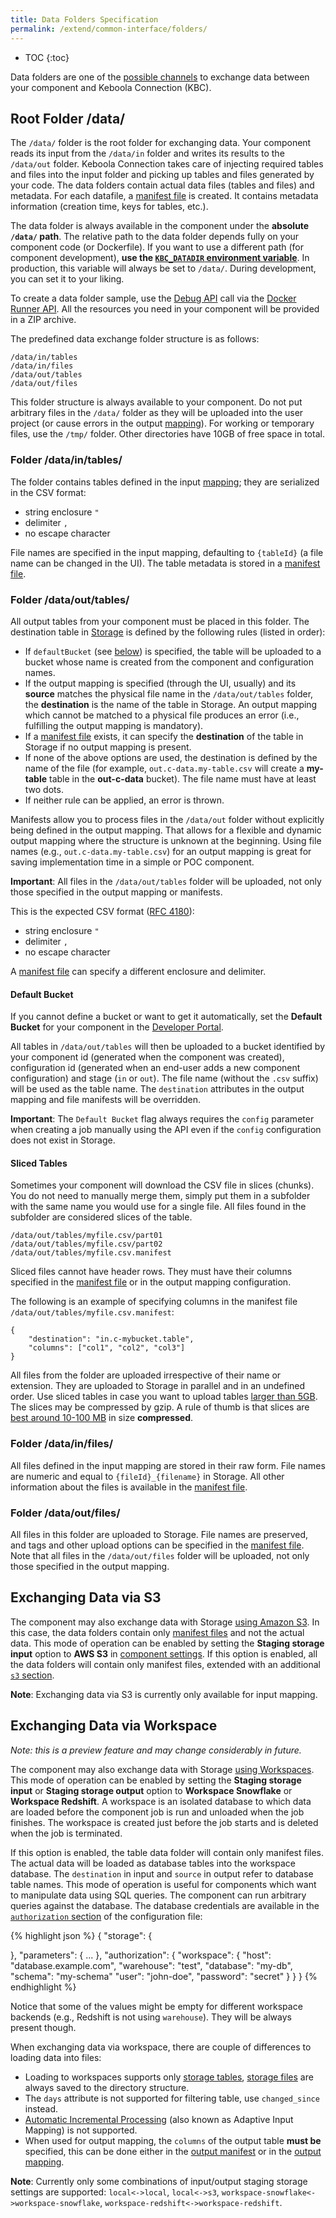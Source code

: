 ```yaml
---
title: Data Folders Specification
permalink: /extend/common-interface/folders/
---
```


* TOC
{:toc}

Data folders are one of the [possible channels](/extend/common-interface/) to exchange data between your component and Keboola Connection (KBC).

## Root Folder /data/
The `/data/` folder is the root folder for exchanging data.
Your component reads its input from the `/data/in` folder and writes its results to the `/data/out` folder.
Keboola Connection takes care of injecting required tables and files into the input folder and
picking up tables and files generated by your code.
The data folders contain actual data files (tables and files) and metadata.
For each datafile, a [manifest file](/extend/common-interface/manifest-files/) is created.
It contains metadata information (creation time, keys for tables, etc.).

The data folder is always available in the component under the **absolute `/data/` path**. The relative path to the data folder
depends fully on your component code (or Dockerfile). If you want to use a different path (for component development),
**use the [`KBC_DATADIR` environment variable](/extend/common-interface/environment/#environment-variables)**. In production,
this variable will always be set to `/data/`. During development, you can set it to your liking.

To create a data folder sample, use the [Debug API](/extend/component/running/#preparing-the-data-folder) call via the
[Docker Runner API](https://kebooladocker.docs.apiary.io/#reference/debug).
All the resources you need in your component will be provided in a ZIP archive.

The predefined data exchange folder structure is as follows:

    /data/in/tables
    /data/in/files
    /data/out/tables
    /data/out/files

This folder structure is always available to your component.
Do not put arbitrary files in the `/data/` folder as they will be uploaded into the user project
(or cause errors in the output [mapping](https://help.keboola.com/manipulation/transformations/mappings/)).
For working or temporary files, use the `/tmp/` folder. Other directories have 10GB of free space in total.

### Folder /data/in/tables/

The folder contains tables defined in the input [mapping](https://help.keboola.com/manipulation/transformations/mappings/);
they are serialized in the CSV format:

  - string enclosure `"`
  - delimiter `,`
  - no escape character

File names are specified in the input mapping, defaulting to `{tableId}` (a file name can be changed in the UI).
The table metadata is stored in a [manifest file](/extend/common-interface/manifest-files/).

### Folder /data/out/tables/

All output tables from your component must be placed in this folder. The destination table in
[Storage](https://help.keboola.com/storage/) is defined by the following rules (listed in order):

- If `defaultBucket` (see [below](#default-bucket)) is specified, the table will be uploaded to a bucket whose name is created
from the component and configuration names.
- If the output mapping is specified (through the UI, usually) and its **source** matches the physical file name
in the `/data/out/tables` folder, the **destination** is the name of the table in Storage. An output mapping which
cannot be matched to a physical file produces an error (i.e., fulfilling the output mapping is mandatory).
- If a [manifest file](/extend/common-interface/manifest-files/) exists, it can specify the **destination** of
the table in Storage if no output mapping is present.
- If none of the above options are used, the destination is defined by the name of the file
(for example, `out.c-data.my-table.csv` will create a **my-table** table in the **out-c-data** bucket). The file name
must have at least two dots.
- If neither rule can be applied, an error is thrown.

Manifests allow you to process files in the `/data/out` folder without explicitly being defined in the
output mapping. That allows for a flexible and dynamic output mapping where the structure is unknown at the beginning.
Using file names (e.g., `out.c-data.my-table.csv`) for an output mapping is great for saving implementation time
in a simple or POC component.

**Important**: All files in the `/data/out/tables` folder will be uploaded, not only those specified in the output
mapping or manifests.

This is the expected CSV format ([RFC 4180](https://tools.ietf.org/html/rfc4180)):

  - string enclosure `"`
  - delimiter `,`
  - no escape character

A [manifest file](/extend/common-interface/manifest-files/) can specify a different enclosure and delimiter.

#### Default Bucket
If you cannot define a bucket or want to get it automatically, set
the **Default Bucket** for your component in the [Developer Portal](https://components.keboola.com/).

All tables in `/data/out/tables` will then be uploaded to a bucket identified by your
component id (generated when the component was created), configuration id (generated when an end-user adds a new component configuration) and stage (`in` or `out`).
The file name (without the `.csv` suffix) will be used as the table name. The `destination` attributes
in the output mapping and file manifests will be overridden.

**Important**: The `Default Bucket` flag always requires the `config` parameter when creating a job manually using
the API even if the `config` configuration does not exist in Storage.

#### Sliced Tables

Sometimes your component will download the CSV file in slices (chunks). You do not need to manually merge them,
simply put them in a subfolder with the same name you would use for a single file. All files found in the
subfolder are considered slices of the table.

    /data/out/tables/myfile.csv/part01
    /data/out/tables/myfile.csv/part02
    /data/out/tables/myfile.csv.manifest

Sliced files cannot have header rows. They must have their columns specified in the [manifest file](/extend/common-interface/manifest-files/)
or in the output mapping configuration.

The following is an example of specifying columns in the manifest file `/data/out/tables/myfile.csv.manifest`:

    {
        "destination": "in.c-mybucket.table",
        "columns": ["col1", "col2", "col3"]
    }

All files from the folder are uploaded irrespective of their name or extension. They are uploaded
to Storage in parallel and in an undefined order. Use sliced tables in case you want to upload tables [larger than 5GB](https://help.keboola.com/storage/file-uploads/#limits). The slices may be compressed by gzip.
A rule of thumb is that slices are [best around 10-100 MB](https://docs.snowflake.net/manuals/user-guide/data-load-considerations-prepare.html#splitting-large-data-files-before-loading) in size **compressed**.


### Folder /data/in/files/

All files defined in the input mapping are stored in their raw form. File names are numeric and
equal to `{fileId}_{filename}` in Storage. All other information about the files is available
in the [manifest file](/extend/common-interface/manifest-files/).

### Folder /data/out/files/

All files in this folder are uploaded to Storage. File names are preserved, and tags and other upload options
can be specified in the [manifest file](/extend/common-interface/manifest-files/).
Note that all files in the `/data/out/files` folder will be uploaded, not only those specified in the output mapping.

## Exchanging Data via S3
The component may also exchange data with Storage [using Amazon S3](https://docs.aws.amazon.com/s3/index.html).
In this case, the data folders contain only [manifest files](/extend/common-interface/manifest-files/) and
not the actual data. This mode of operation can be enabled by setting the **Staging storage input** option to **AWS S3** in
[component settings](https://components.keboola.com/). If this option is enabled, all the data folders
will contain only manifest files, extended with an additional
[`s3` section](/extend/common-interface/manifest-files/#s3-section).

**Note**: Exchanging data via S3 is currently only available for input mapping.

## Exchanging Data via Workspace

*Note: this is a preview feature and may change considerably in future.*

The component may also exchange data with Storage [using Workspaces](https://keboola.docs.apiary.io/#reference/workspaces).
This mode of operation can be enabled by setting the **Staging storage input** or **Staging storage output** option 
to **Workspace Snowflake** or **Workspace Redshift**. A workspace is an isolated database to which data are loaded before 
the component job is run and unloaded when the job finishes. The workspace is created just before the job starts and is 
deleted when the job is terminated. 

If this option is enabled, the table data folder will contain only manifest files. The actual data will be loaded as 
database tables into the workspace database. The `destination` in input and `source` in output refer to database
table names. This mode of operation is useful for components which want to manipulate data using SQL queries.
The component can run arbitrary queries against the database. The database credentials are available in the 
[`authorization` section](/extend/common-interface/config-file/#configuration-file-structure) of the configuration file:

{% highlight json %}
{
  "storage": {

  },
  "parameters": {
    ...
  },
  "authorization": {
    "workspace": {
      "host": "database.example.com",
      "warehouse": "test",
      "database": "my-db",
      "schema": "my-schema"
      "user": "john-doe",
      "password": "secret"
    }
  }
}
{% endhighlight %}

Notice that some of the values might be empty for different workspace backends (e.g., Redshift is not using `warehouse`).
They will be always present though.

When exchanging data via workspace, there are couple of differences to loading data into files:
- Loading to workspaces supports only [storage tables](/storage/tables/), [storage files](/storage/file-uploads/) 
are always saved to the directory structure.
- The `days` attribute is not supported for filtering table, use `changed_since` instead.
- [Automatic Incremental Processing](https://help.keboola.com/storage/tables/#automatic-incremental-processing) (also known as Adaptive Input Mapping) is not supported.
- When used for output mapping, the `columns` of the output table **must be** specified, this can be done either in the [output manifest](/extend/common-interface/manifest-files/#dataouttables-manifests) or in the [output mapping](/extend/common-interface/config-file/#output-mapping--headless-csv).

**Note**: Currently only some combinations of input/output staging storage settings are supported: 
`local<->local`, `local<->s3`, `workspace-snowflake<->workspace-snowflake`, `workspace-redshift<->workspace-redshift`.
